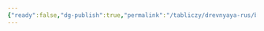 ```yaml
---
{"ready":false,"dg-publish":true,"permalink":"/tabliczy/drevnyaya-rus/bogomater-donskaya/","dgPassFrontmatter":true}
---
```



